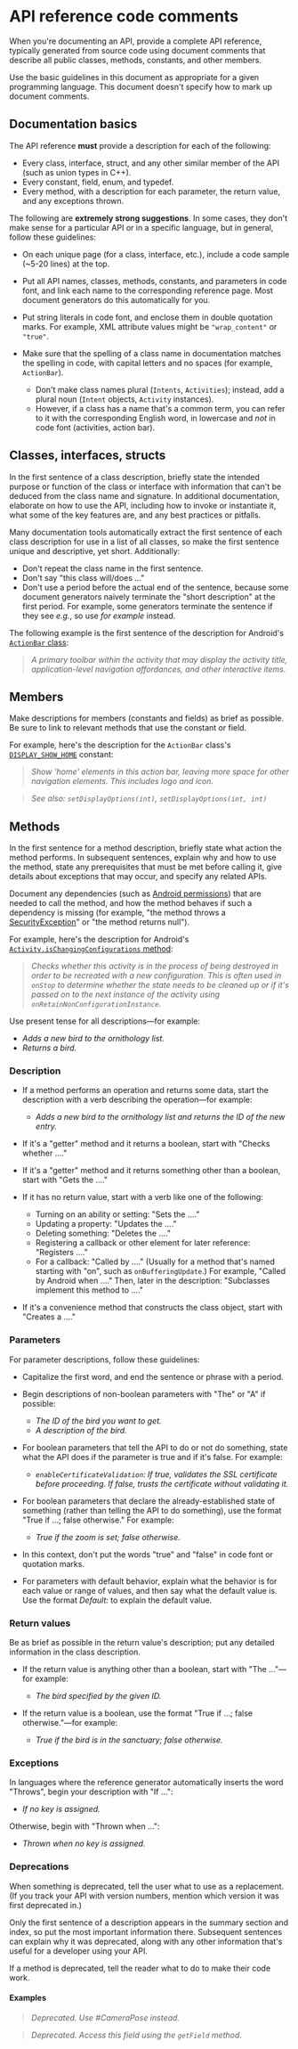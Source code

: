 # API reference code comments  

When you're documenting an API, provide a complete API reference, typically
generated from source code using document comments that describe all public
classes, methods, constants, and other members.

Use the basic guidelines in this document as appropriate for a given programming
language. This document doesn't specify how to mark up document comments.

## Documentation basics

The API reference **must** provide a description for each of the following:

* Every class, interface, struct, and any other similar member of the API (such
  as union types in C++).
* Every constant, field, enum, and typedef.
* Every method, with a description for each parameter, the return value, and any
  exceptions thrown.

The following are **extremely strong suggestions**. In some cases, they don't
make sense for a particular API or in a specific language, but in general,
follow these guidelines:

* On each unique page (for a class, interface, etc.), include a code sample
  (~5-20 lines) at the top.
* Put all API names, classes, methods, constants, and parameters in code font,
  and link each name to the corresponding reference page. Most document
  generators do this automatically for you.
* Put string literals in code font, and enclose them in double quotation marks.
  For example, XML attribute values might be `"wrap_content"` or `"true"`.
* Make sure that the spelling of a class name in documentation matches the
  spelling in code, with capital letters and no spaces (for example,
  `ActionBar`).

  + Don't make class names plural (`Intents`, `Activities`); instead, add
    a plural noun (`Intent` objects, `Activity` instances).
  + However, if a class has a name that's a common term, you can refer to it
    with the corresponding English word, in lowercase and *not* in code font
    (activities, action bar).

## Classes, interfaces, structs

In the first sentence of a class description, briefly state the intended purpose
or function of the class or interface with information that can't be deduced
from the class name and signature. In additional documentation, elaborate on how
to use the API, including how to invoke or instantiate it, what some of the key
features are, and any best practices or pitfalls.

Many documentation tools automatically extract the first sentence of each class
description for use in a list of all classes, so make the first sentence unique
and descriptive, yet short. Additionally:

* Don't repeat the class name in the first sentence.
* Don't say "this class will/does ..."
* Don't use a period before the actual end of the sentence, because some
  document generators naively terminate the "short description" at the first
  period. For example, some generators terminate the sentence if they see
  *e.g.*, so use *for example* instead.

The following example is the first sentence of the description for Android's
[`ActionBar` class](http://developer.android.com/reference/android/app/ActionBar.html):

> *A primary toolbar within the activity that may display the activity title,
> application-level navigation affordances, and other interactive items.*

## Members

Make descriptions for members (constants and fields) as brief as possible. Be
sure to link to relevant methods that use the constant or field.

For example, here's the description for the `ActionBar` class's
[`DISPLAY_SHOW_HOME`](http://developer.android.com/reference/android/app/ActionBar.html#DISPLAY_SHOW_HOME)
constant:

> *Show 'home' elements in this action bar, leaving more space for other
> navigation elements. This includes logo and icon.*

> *See also: `setDisplayOptions(int)`, `setDisplayOptions(int, int)`*

## Methods

In the first sentence for a method description, briefly state what action the
method performs. In subsequent sentences, explain why and how to use the method,
state any prerequisites that must be met before calling it, give details about
exceptions that may occur, and specify any related APIs.

Document any dependencies (such as
[Android permissions](http://developer.android.com/guide/topics/security/permissions.html))
that are needed to call the method, and how the method behaves if such a
dependency is missing (for example, "the method throws a
[SecurityException](http://developer.android.com/reference/java/lang/SecurityException.html)"
or "the method returns null").

For example, here's the description for Android's
[`Activity.isChangingConfigurations` method](http://developer.android.com/reference/android/app/Activity.html#isChangingConfigurations()):

> *Checks whether this activity is in the process of being destroyed in order to
> be recreated with a new configuration. This is often used in `onStop` to
> determine whether the state needs to be cleaned up or if it's passed on to the
> next instance of the activity using `onRetainNonConfigurationInstance`.*

Use present tense for all descriptions—for example:

* *Adds a new bird to the ornithology list.*
* *Returns a bird.*

### Description

* If a method performs an operation and returns some data, start the description
  with a verb describing the operation—for example:

  + *Adds a new bird to the ornithology list and returns the ID of the new
    entry.*
* If it's a "getter" method and it returns a boolean, start with "Checks
  whether ...."
* If it's a "getter" method and it returns something other than a boolean,
  start with "Gets the ...."
* If it has no return value, start with a verb like one of the following:

  + Turning on an ability or setting: "Sets the ...."
  + Updating a property: "Updates the ...."
  + Deleting something: "Deletes the ...."
  + Registering a callback or other element for later reference:
    "Registers ...."
  + For a callback: "Called by ...." (Usually for a method that's named
    starting with "on", such as `onBufferingUpdate`.) For example, "Called by
    Android when ...." Then, later in the description: "Subclasses implement this
    method to ...."
* If it's a convenience method that constructs the class object, start with
  "Creates a ...."

### Parameters

For parameter descriptions, follow these guidelines:

* Capitalize the first word, and end the sentence or phrase with a period.
* Begin descriptions of non-boolean parameters with "The" or "A" if possible:

  + *The ID of the bird you want to get.*
  + *A description of the bird.*
* For boolean parameters that tell the API to do or not do something, state
  what the API does if the parameter is true and if it's false. For example:

  + *`enableCertificateValidation`: If true, validates the SSL certificate
    before proceeding. If false, trusts the certificate without validating it.*
* For boolean parameters that declare the already-established state of something
  (rather than telling the API to do something), use the format "True if ...;
  false otherwise." For example:

  + *True if the zoom is set; false otherwise.*
* In this context, don't put the words "true" and "false" in code font or
  quotation marks.
* For parameters with default behavior, explain what the behavior is for each
  value or range of values, and then say what the default value is. Use the
  format *Default:* to explain the default value.

### Return values

Be as brief as possible in the return value's description; put any detailed
information in the class description.

* If the return value is anything other than a boolean, start with "The ..."—for
  example:

  + *The bird specified by the given ID.*
* If the return value is a boolean, use the format "True if ...; false
  otherwise."—for example:

  + *True if the bird is in the sanctuary; false otherwise.*

### Exceptions

In languages where the reference generator automatically inserts the word
"Throws", begin your description with "If ...":

* *If no key is assigned.*

Otherwise, begin with "Thrown when ...":

* *Thrown when no key is assigned.*

### Deprecations

When something is deprecated, tell the user what to use as a replacement. (If
you track your API with version numbers, mention which version it was first
deprecated in.)

Only the first sentence of a description appears in the summary section and
index, so put the most important information there. Subsequent sentences can
explain why it was deprecated, along with any other information that's useful
for a developer using your API.

If a method is deprecated, tell the reader what to do to make their code work.

#### Examples

> *Deprecated. Use #CameraPose instead.*

> *Deprecated. Access this field using the `getField` method.*

